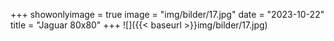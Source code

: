 +++
showonlyimage = true
image = "img/bilder/17.jpg"
date = "2023-10-22"
title = "Jaguar 80x80"
+++
![]({{< baseurl >}}img/bilder/17.jpg)